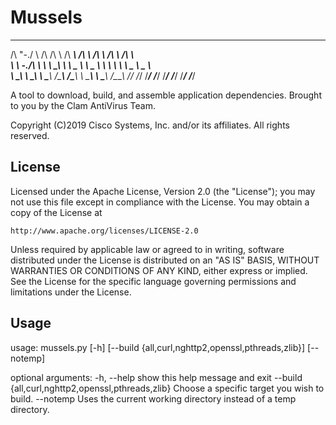# Mussels
  __    __     __  __     ______     ______     ______     __         ______    
 /\ "-./  \   /\ \/\ \   /\  ___\   /\  ___\   /\  ___\   /\ \       /\  ___\   
 \ \ \-./\ \  \ \ \_\ \  \ \___  \  \ \___  \  \ \  __\   \ \ \____  \ \___  \  
  \ \_\ \ \_\  \ \_____\  \/\_____\  \/\_____\  \ \_____\  \ \_____\  \/\_____\ 
   \/_/  \/_/   \/_____/   \/_____/   \/_____/   \/_____/   \/_____/   \/_____/ 

A tool to download, build, and assemble application dependencies.
                                    Brought to you by the Clam AntiVirus Team.

Copyright (C)2019 Cisco Systems, Inc. and/or its affiliates. All rights reserved.

## License

Licensed under the Apache License, Version 2.0 (the "License");
you may not use this file except in compliance with the License.
You may obtain a copy of the License at

    http://www.apache.org/licenses/LICENSE-2.0

Unless required by applicable law or agreed to in writing, software
distributed under the License is distributed on an "AS IS" BASIS,
WITHOUT WARRANTIES OR CONDITIONS OF ANY KIND, either express or implied.
See the License for the specific language governing permissions and
limitations under the License.

## Usage

usage: mussels.py [-h] [--build {all,curl,nghttp2,openssl,pthreads,zlib}]
                  [--notemp]

optional arguments:
  -h, --help            show this help message and exit
  --build {all,curl,nghttp2,openssl,pthreads,zlib}
                        Choose a specific target you wish to build.
  --notemp              Uses the current working directory instead of a temp
                        directory.
